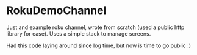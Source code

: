 # RokuDemoChannel

Just and example roku channel, wrote from scratch (used a public http library for ease). Uses a simple stack to manage screens.

Had this code laying around since log time, but now is time to go public :)

